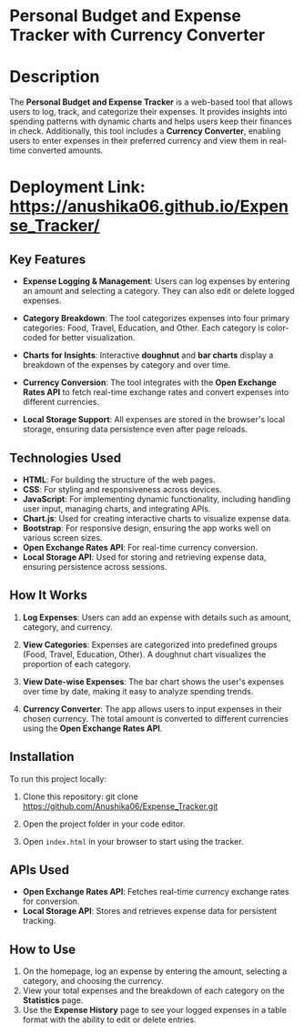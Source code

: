 # Personal Budget and Expense Tracker with Currency Converter

# Description

The **Personal Budget and Expense Tracker** is a web-based tool that allows users to log, track, and categorize their expenses. It provides insights into spending patterns with dynamic charts and helps users keep their finances in check. Additionally, this tool includes a **Currency Converter**, enabling users to enter expenses in their preferred currency and view them in real-time converted amounts.

# Deployment Link: https://anushika06.github.io/Expense_Tracker/

## Key Features

- **Expense Logging & Management**: Users can log expenses by entering an amount and selecting a category. They can also edit or delete logged expenses.
  
- **Category Breakdown**: The tool categorizes expenses into four primary categories: Food, Travel, Education, and Other. Each category is color-coded for better visualization.

- **Charts for Insights**: Interactive **doughnut** and **bar charts** display a breakdown of the expenses by category and over time.

- **Currency Conversion**: The tool integrates with the **Open Exchange Rates API** to fetch real-time exchange rates and convert expenses into different currencies.

- **Local Storage Support**: All expenses are stored in the browser's local storage, ensuring data persistence even after page reloads.

## Technologies Used

- **HTML**: For building the structure of the web pages.
- **CSS**: For styling and responsiveness across devices.
- **JavaScript**: For implementing dynamic functionality, including handling user input, managing charts, and integrating APIs.
- **Chart.js**: Used for creating interactive charts to visualize expense data.
- **Bootstrap**: For responsive design, ensuring the app works well on various screen sizes.
- **Open Exchange Rates API**: For real-time currency conversion.
- **Local Storage API**: Used for storing and retrieving expense data, ensuring persistence across sessions.

## How It Works

1. **Log Expenses**: Users can add an expense with details such as amount, category, and currency.
   
2. **View Categories**: Expenses are categorized into predefined groups (Food, Travel, Education, Other). A doughnut chart visualizes the proportion of each category.

3. **View Date-wise Expenses**: The bar chart shows the user's expenses over time by date, making it easy to analyze spending trends.

4. **Currency Converter**: The app allows users to input expenses in their chosen currency. The total amount is converted to different currencies using the **Open Exchange Rates API**.


## Installation

To run this project locally:

1. Clone this repository:
   git clone https://github.com/Anushika06/Expense_Tracker.git

2. Open the project folder in your code editor.

3. Open `index.html` in your browser to start using the tracker.

## APIs Used

- **Open Exchange Rates API**: Fetches real-time currency exchange rates for conversion.
- **Local Storage API**: Stores and retrieves expense data for persistent tracking.

## How to Use

1. On the homepage, log an expense by entering the amount, selecting a category, and choosing the currency.
2. View your total expenses and the breakdown of each category on the **Statistics** page.
3. Use the **Expense History** page to see your logged expenses in a table format with the ability to edit or delete entries.

